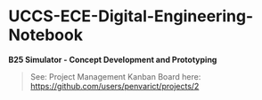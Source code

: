 # UCCS-ECE-Digital-Engineering-Notebook

**B25 Simulator - Concept Development and Prototyping**

> See: Project Management Kanban Board here: https://github.com/users/penvarict/projects/2

